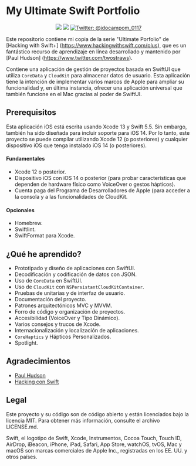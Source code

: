 # My Ultimate Swift Portfolio

<p align="center">
    <img src="https://img.shields.io/badge/iOS-14.0+-blue.svg" />
    <img src="https://img.shields.io/badge/Swift-5.3-brightgreen.svg" />
    <a href="https://twitter.com/twostraws">
        <img src="https://img.shields.io/badge/Contact-@jdocampom_0117-lightgrey.svg?style=flat" alt="Twitter: @jdocampom_0117" />
    </a>
</p>

Este repositorio contiene mi copia de la serie "Ultimate Porfolio" de [Hacking with Swift+] (https://www.hackingwithswift.com/plus), que es un fantástico recurso de aprendizaje en línea desarrollado y mantenido por [Paul Hudson] (https://www.twitter.com/twostraws).

Contiene una aplicación de gestión de proyectos basada en SwiftUI que utiliza `CoreData` y `CloudKit` para almacenar datos de usuario. Esta aplicación tiene la intención de implementar varios marcos de Apple para ampliar su funcionalidad y, en última instancia, ofrecer una aplicación universal que también funcione en el Mac gracias al poder de SwiftUI.

## Prerequisitos

Esta aplicación iOS está escrita usando Xcode 13 y Swift 5.5. Sin embargo, también ha sido diseñada para incluir soporte para iOS 14. Por lo tanto, este proyecto se puede compilar utilizando Xcode 12 (o posteriores) y cualquier dispositivo iOS que tenga instalado iOS 14 (o posteriores).

#### Fundamentales

* Xcode 12 o posterior.
* Dispositivo iOS con iOS 14 o posterior (para probar características que dependen de hardware físico como VoiceOver o gestos hápticos).
* Cuenta paga del Programa de Desarrolladores de Apple (para acceder a la consola  y a las funcionalidades de CloudKit.

#### Opcionales

* Homebrew.
* Swiftlint.
* SwiftFormat para Xcode.

## ¿Qué he aprendido?

* Prototipado y diseño de aplicaciones con SwiftUI.
* Decodificación y codificación de datos con JSON.
* Uso de `CoreData` en SwiftUI.
* Uso de `CloudKit` con `NSPersistantCloudKitContainer`.
* Pruebas de unitarias y de interfaz de usuario.
* Documentación del proyecto.
* Patrones arquitectónicos MVC y MVVM.
* Forro de código y organización de proyectos.
* Accesibilidad (VoiceOver y Tipo Dinámico).
* Varios consejos y trucos de Xcode.
* Internacionalización y localización de aplicaciones.
* `CoreHaptics` y Hápticos Personalizados.
* Spotlight.

## Agradecimientos

* [Paul Hudson](https://www.twitter.com/twostraws)
* [Hacking con Swift](https://www.hackingwithswift.com)

## Legal

Este proyecto y su código son de código abierto y están licenciados bajo la licencia MIT. Para obtener más información, consulte el archivo LICENSE.md.

Swift, el logotipo de Swift, Xcode, Instrumentos, Cocoa Touch, Touch ID, AirDrop, iBeacon, iPhone, iPad, Safari, App Store, watchOS, tvOS, Mac y macOS son marcas comerciales de Apple Inc., registradas en los EE. UU. y otros países.
